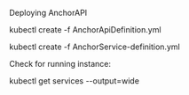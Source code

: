 Deploying AnchorAPI

kubectl create -f AnchorApiDefinition.yml

kubectl create -f AnchorService-definition.yml

Check for running instance:

kubectl get services --output=wide
